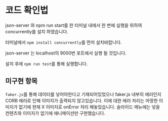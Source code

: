 # 코드 확인법

json-server 와 npm run start를 한 터미널 내에서 한 번에 실행을 위하여 concurrently를 설치 하였습니다.

터미널에서  `npm install concurrently`를 먼저 설치바랍니다.

json-server 는 localhost의 9000번 포트에서 실행 될 것입니다.

설치 후에 `npm run test`를 통해 실행합니다.

## 미구현 항목

`faker.js`를 통해 데이터를 넣어야한다고 기재되어있었으나 faker.js 내부의 에러인지 CORB 에러로 인해 이미지가
출력되지 않고있습니다.
이에 대한 에러 처리는 마땅한 이미지가 없기에 현재 X 이미지로 onError 처리 해놓았습니다.
슬라이드 메뉴에는 넣을 컨텐츠와 이미지가 없기에 애니메이션만 구현했습니다.